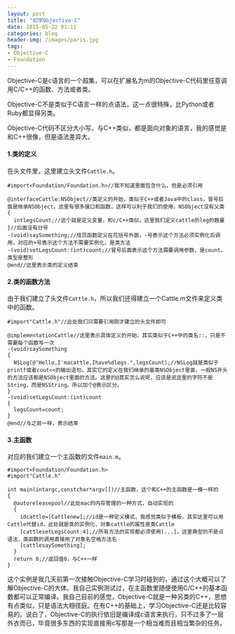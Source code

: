 ```yaml
---
layout: post
title: "初学Objective-C"
date: 2015-05-22 01:11
categories: blog
header-img: /images/paris.jpg
tags:
- Objective-C
- Foundation
---
```

Objective-C是c语言的一个超集，可以在扩展名为m的Objective-C代码里任意调用C/C++的函数、方法或者类。

Objective-C不是类似于C语言一样的点语法，这一点很特殊，比Python或者Ruby都显得另类。

Objective-C代码不区分大小写，与C++类似，都是面向对象的语言，我的感觉是和C++很像，但是语法差异大。

#### 1.类的定义
在头文件里，这里建立头文件```Cattle.h```。
```shell
#import<Foundation/Foundation.h>//我不知道里面包含什么，但是必须引用

@interfaceCattle:NSObject//类定义的开始，类似于C++或者Java中的class，冒号后面是继承NSObject，这里有很多接口和函数，这样可以利于我们的使用，NSObject没有父类
{
  intlegsCount;//这个就是定义变量，和c/C++类似，这里我们定义cattle的leg的数量
}//后面没有分号
-(void)saySomething;//成员函数定义在花括号外面，-号表示这个方法必须实例化后调用，对应的+号表示这个方法不需要实例化，是类方法
-(void)setLegsCount:(int)count;//冒号后面表示这个方法需要调用参数，是count，类型是整形
@end//这里表示类的定义结束
```
#### 2.类的函数方法
由于我们建立了头文件```Cattle.h```，所以我们还得建立一个Cattle.m文件来定义类中的函数。
```shell
#import"Cattle.h"//此处我们只需要引用刚才建立的头文件即可

@implementationCattle//这里表示具体定义的开始，其实类似于C++中的类名::，只是不需要每个函数写一次
-(void)saySomething
{
  NSLog(@"Hello,I'macattle,Ihave%dlegs.",legsCount);//NSLog就是类似于printf或者cout<<的输出语句，其实它的定义在我们继承的基类NSObject里面，一般NS开头的方法应该都是NSObject里面的方法。这里的@其实怎么说呢，应该是说这里的字符不是String，而是NSString。所以加个@表示区分。
}
-(void)setLegsCount:(int)count
{
  legsCount=count;
}
@end//与之前一样，表示结束
```
#### 3.主函数
对应的我们建立一个主函数的文件```main.m```。
```shell
#import<Foundation/Foundation.h>
#import"Cattle.h"

int main(intargc,constchar*argv[])//主函数，这个和C++的主函数是一模一样的
{
  @autoreleasepool//此处mac的内存管理的一种方式，自动实现的
  {
    idcattle=[Cattlenew];//id是一种定义模式，我感觉类似于模板，其实这里可以用Cattle代替id，此处就是类的实例化，对象cattle的属性是类Cattle
    [cattlesetLegsCount:4];//所有方法的实现都必须使用[...]，这里典型的不是点语法，类函数的调用直接用了对象名空格方法名
    [cattlesaySomething];
  }
  return 0;//返回值0，与C++一样
}
```

这个实例是我几天前第一次接触Objective-C学习时碰到的，通过这个大概可以了解Objective-C的大体。我自己实例测试过，在主函数里随便使用C/C++的基本函数都可以正常编译。我自己目前的感觉，Objective-C就是一种另类的C++，思想有点类似，只是语法大相径庭。在有C++的基础上，学习Objective-C还是比较容易的。说白了，Objective-C的执行依旧是编译成c语言来执行，只不过多了一层外衣而已，毕竟很多东西的实现直接用c写那是一个相当难而且相当繁杂的任务。
